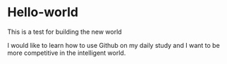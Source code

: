 # Hello-world
This is a test for building the new world

I would like to learn how to use Github on my daily study and I want to be more competitive in the intelligent world.
